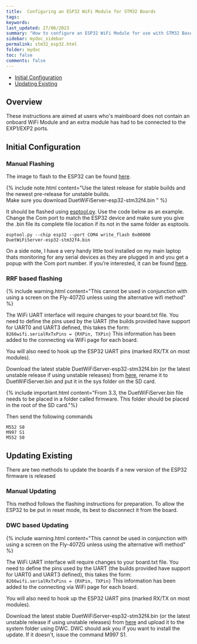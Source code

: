 ```yaml
---
title:  Configuring an ESP32 WiFi Module for STM32 Boards
tags: 
keywords: 
last_updated: 27/06/2023
summary: "How to configure an ESP32 WiFi Module for use with STM32 Based Boards"
sidebar: mydoc_sidebar
permalink: stm32_esp32.html
folder: mydoc
toc: false
comments: false
---
```


<ul id="profileTabs" class="nav nav-tabs">
    <li class="active"><a class="noCrossRef" href="#preparing" data-toggle="tab">Initial Configuration</a></li>
    <li><a class="noCrossRef" href="#updating" data-toggle="tab">Updating Existing</a></li>
</ul>
  <div class="tab-content">
<div role="tabpanel" class="tab-pane active" id="preparing" markdown="1">

## Overview

These instructions are aimed at users who's mainboard does not contain an onboard WiFi Module and an extra module has had to be connected to the EXP1/EXP2 ports.  

## Initial Configuration

### Manual Flashing

The image to flash to the ESP32 can be found [here](https://github.com/gloomyandy/DuetWiFiSocketServer/releases).  

{% include note.html content="Use the latest release for stable builds and the newest pre-release for unstable builds.  <br/>
Make sure you download DuetWiFiServer-esp32-stm32f4.bin  " %}  

It should be flashed using [esptool.py](https://github.com/espressif/esptool). Use the code below as an example. Change the Com port to match the ESP32 device and make sure you give the .bin file its complete file location if its not in the same folder as esptools.

`esptool.py --chip esp32 --port COM4 write_flash 0x00000 DuetWiFiServer-esp32-stm32f4.bin`

On a side note, I have a very handy little tool installed on my main laptop thats monitoring for any serial devices as they are plugged in and you get a popup with the Com port number. If you’re interested, it can be found [here](https://helmpcb.com/software/serial-port-monitor).

### RRF based flashing

{% include warning.html content="This cannot be used in conjunction with using a screen on the Fly-407ZG unless using the alternative wifi method" %}  

The WiFi UART interface will require changes to your board.txt file. You need to define the pins used by the UART (the builds provided have support for UART0 and UART3 defined, this takes the form:
`8266wifi.serialRxTxPins = {RXPin, TXPin}`
This information has been added to the connecting via WiFi page for each board.  

You will also need to hook up the ESP32 UART pins (marked RX/TX on most modules).

Download the latest stable DuetWiFiServer-esp32-stm32f4.bin (or the latest unstable release if using unstable releases) from [here](https://github.com/gloomyandy/DuetWiFiSocketServer/releases), rename it to DuetWiFiServer.bin and put it in the sys folder on the SD card.

{% include important.html content="From 3.3, the DuetWiFiServer.bin file needs to be placed in a folder called firmware. This folder should be placed in the root of the SD card."%}  

Then send the following commands  

```text
M552 S0
M997 S1
M552 S0
```

</div>

<div role="tabpanel" class="tab-pane" id="updating" markdown="1">

## Updating Existing

There are two methods to update the boards if a new version of the ESP32 firmware is released

### Manual Updating

This method follows the flashing instructions for preparation. To allow the ESP32 to be put in reset mode, its best to disconnect it from the board.

### DWC based Updating

{% include warning.html content="This cannot be used in conjunction with using a screen on the Fly-407ZG unless using the alternative wifi method" %}  

The WiFi UART interface will require changes to your board.txt file. You need to define the pins used by the UART (the builds provided have support for UART0 and UART3 defined), this takes the form:
`8266wifi.serialRxTxPins = {RXPin, TXPin}`
This information has been added to the connecting via WiFi page for each board.  

You will also need to hook up the ESP32 UART pins (marked RX/TX on most modules).

Download the latest stable DuetWiFiServer-esp32-stm32f4.bin (or the latest unstable release if using unstable releases) from [here](https://github.com/gloomyandy/DuetWiFiSocketServer/releases) and upload it to the system folder using DWC. DWC should ask you if you want to install the update. If it doesn't, issue the command M997 S1.

</div>

</div>
